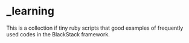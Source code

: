 # _learning
This is a collection if tiny ruby scripts that good examples of frequently used codes in the BlackStack framework.
